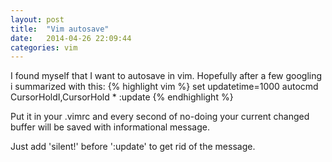```yaml
---
layout: post
title:  "Vim autosave"
date:   2014-04-26 22:09:44
categories: vim
---
```


I found myself that I want to autosave in vim. Hopefully after a few googling i summarized with this:
{% highlight vim %}
    set updatetime=1000
    autocmd CursorHoldI,CursorHold * :update
{% endhighlight %}

Put it in your .vimrc and every second of no-doing your current changed buffer will be saved with informational message. 

Just add 'silent!' before ':update' to get rid of the message.

